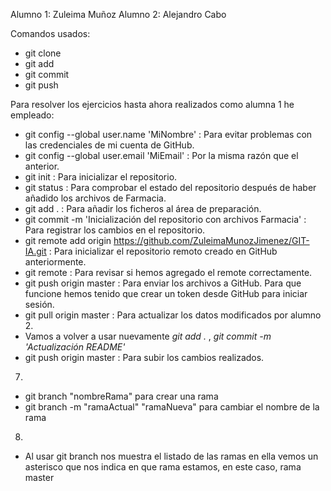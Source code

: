 Alumno 1: Zuleima Muñoz
Alumno 2: Alejandro Cabo


Comandos usados:

- git clone
- git add
- git commit
- git push


Para resolver los ejercicios hasta ahora realizados como alumna 1 he empleado:

- git config --global user.name 'MiNombre' : Para evitar problemas con las credenciales de mi cuenta de 
GitHub.
- git config --global user.email 'MiEmail' : Por la misma razón que el anterior.
- git init : Para inicializar el repositorio.
- git status : Para comprobar el estado del repositorio después de haber añadido los archivos de Farmacia.
- git add . : Para añadir los ficheros al área de preparación.
- git commit -m 'Inicialización del repositorio con archivos Farmacia' : Para registrar los cambios en el repositorio.
- git remote add origin https://github.com/ZuleimaMunozJimenez/GIT-IA.git : Para inicializar el repositorio remoto creado en GitHub anteriormente.
- git remote : Para revisar si hemos agregado el remote correctamente.
- git push origin master : Para enviar los archivos a GitHub. Para que funcione hemos tenido que crear un token desde GitHub para iniciar sesión.
- git pull origin master : Para actualizar los datos modificados por alumno 2.
- Vamos a volver a usar nuevamente _git add ._ , _git commit -m 'Actualización README'_
- git push origin master : Para subir los cambios realizados.

7.
- git branch "nombreRama" para crear una rama
- git branch -m "ramaActual" "ramaNueva" para cambiar el nombre de la rama

8.
- Al usar git branch nos muestra el listado de las ramas en ella vemos un asterisco que nos indica en que rama estamos, en este caso, rama master

